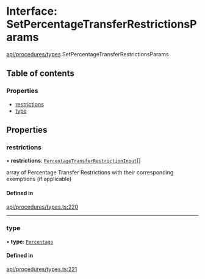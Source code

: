 # Interface: SetPercentageTransferRestrictionsParams

[api/procedures/types](../wiki/api.procedures.types).SetPercentageTransferRestrictionsParams

## Table of contents

### Properties

- [restrictions](../wiki/api.procedures.types.SetPercentageTransferRestrictionsParams#restrictions)
- [type](../wiki/api.procedures.types.SetPercentageTransferRestrictionsParams#type)

## Properties

### restrictions

• **restrictions**: [`PercentageTransferRestrictionInput`](../wiki/api.procedures.types.PercentageTransferRestrictionInput)[]

array of Percentage Transfer Restrictions with their corresponding exemptions (if applicable)

#### Defined in

[api/procedures/types.ts:220](https://github.com/PolymeshAssociation/polymesh-sdk/blob/91c2d2d8/src/api/procedures/types.ts#L220)

___

### type

• **type**: [`Percentage`](../wiki/api.procedures.types.TransferRestrictionType#percentage)

#### Defined in

[api/procedures/types.ts:221](https://github.com/PolymeshAssociation/polymesh-sdk/blob/91c2d2d8/src/api/procedures/types.ts#L221)
